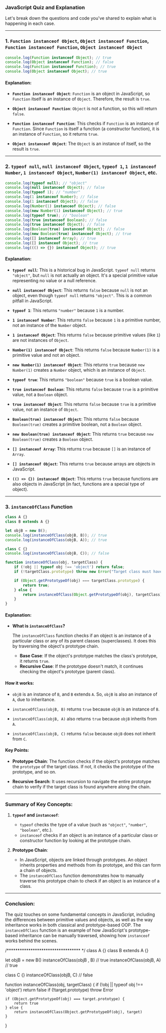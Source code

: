 ### JavaScript Quiz and Explanation

Let's break down the questions and code you've shared to explain what is happening in each case.

---

### 1. `Function instanceof Object`, `Object instanceof Function`, `Function instanceof Function`, `Object instanceof Object`

```javascript
console.log(Function instanceof Object); // true
console.log(Object instanceof Function); // false
console.log(Function instanceof Function); // true
console.log(Object instanceof Object); // true
```

#### Explanation:

- **`Function instanceof Object`**: `Function` is an object in JavaScript, so `Function` itself is an instance of `Object`. Therefore, the result is `true`.
  
- **`Object instanceof Function`**: `Object` is not a function, so this will return `false`.

- **`Function instanceof Function`**: This checks if `Function` is an instance of `Function`. Since `Function` is itself a function (a constructor function), it is an instance of `Function`, so it returns `true`.

- **`Object instanceof Object`**: The `Object` is an instance of itself, so the result is `true`.

---

### 2. `typeof null`, `null instanceof Object`, `typeof 1`, `1 instanceof Number`, `1 instanceof Object`, `Number(1) instanceof Object`, etc.

```javascript
console.log(typeof null); // "object"
console.log(null instanceof Object); // false
console.log(typeof 1); // "number"
console.log(1 instanceof Number); // false
console.log(1 instanceof Object); // false
console.log(Number(1) instanceof Object); // false
console.log(new Number(1) instanceof Object); // true
console.log(typeof true); // "boolean"
console.log(true instanceof Boolean); // false
console.log(true instanceof Object); // false
console.log(Boolean(true) instanceof Object); // false
console.log(new Boolean(true) instanceof Object); // true
console.log([] instanceof Array); // true
console.log([] instanceof Object); // true
console.log((() => {}) instanceof Object); // true
```

#### Explanation:

- **`typeof null`**: This is a historical bug in JavaScript. `typeof null` returns `"object"`, but `null` is not actually an object. It's a special primitive value representing no value or a null reference.

- **`null instanceof Object`**: This returns `false` because `null` is not an object, even though `typeof null` returns `"object"`. This is a common pitfall in JavaScript.

- **`typeof 1`**: This returns `"number"` because `1` is a number.

- **`1 instanceof Number`**: This returns `false` because `1` is a primitive number, not an instance of the `Number` object.

- **`1 instanceof Object`**: This returns `false` because primitive values (like `1`) are not instances of `Object`.

- **`Number(1) instanceof Object`**: This returns `false` because `Number(1)` is a primitive value and not an object.

- **`new Number(1) instanceof Object`**: This returns `true` because `new Number(1)` creates a `Number` object, which is an instance of `Object`.

- **`typeof true`**: This returns `"boolean"` because `true` is a boolean value.

- **`true instanceof Boolean`**: This returns `false` because `true` is a primitive value, not a `Boolean` object.

- **`true instanceof Object`**: This returns `false` because `true` is a primitive value, not an instance of `Object`.

- **`Boolean(true) instanceof Object`**: This returns `false` because `Boolean(true)` creates a primitive boolean, not a `Boolean` object.

- **`new Boolean(true) instanceof Object`**: This returns `true` because `new Boolean(true)` creates a `Boolean` object.

- **`[] instanceof Array`**: This returns `true` because `[]` is an instance of `Array`.

- **`[] instanceof Object`**: This returns `true` because arrays are objects in JavaScript.

- **`(() => {}) instanceof Object`**: This returns `true` because functions are also objects in JavaScript (in fact, functions are a special type of object).

---

### 3. `instanceOfClass` Function

```javascript
class A {}
class B extends A {}

let objB = new B();
console.log(instanceOfClass(objB, B)); // true
console.log(instanceOfClass(objB, A)); // true

class C {}
console.log(instanceOfClass(objB, C)); // false

function instanceOfClass(obj, targetClass) {
    if (!obj || typeof obj !== 'object') return false;
    if (!targetClass.prototype) throw new Error("Target class must have a prototype");

    if (Object.getPrototypeOf(obj) === targetClass.prototype) {
        return true;
    } else {
        return instanceOfClass(Object.getPrototypeOf(obj), targetClass);
    }
}
```

#### Explanation:

- **What is `instanceOfClass`?**

  The `instanceOfClass` function checks if an object is an instance of a particular class or any of its parent classes (superclasses). It does this by traversing the object's prototype chain.

  - **Base Case**: If the object's prototype matches the class's prototype, it returns `true`.
  - **Recursive Case**: If the prototype doesn't match, it continues checking the object's prototype (parent class).

#### How it works:

- `objB` is an instance of `B`, and `B` extends `A`. So, `objB` is also an instance of `A`, due to inheritance.
  
- `instanceOfClass(objB, B)` returns `true` because `objB` is an instance of `B`.

- `instanceOfClass(objB, A)` also returns `true` because `objB` inherits from `A`.

- `instanceOfClass(objB, C)` returns `false` because `objB` does not inherit from `C`.

#### Key Points:

- **Prototype Chain**: The function checks if the object's prototype matches the `prototype` of the target class. If not, it checks the prototype of the prototype, and so on.
  
- **Recursive Search**: It uses recursion to navigate the entire prototype chain to verify if the target class is found anywhere along the chain.

---

### Summary of Key Concepts:

1. **`typeof` and `instanceof`**: 
   - `typeof` checks the type of a value (such as `"object"`, `"number"`, `"boolean"`, etc.).
   - `instanceof` checks if an object is an instance of a particular class or constructor function by looking at the prototype chain.

2. **Prototype Chain**: 
   - In JavaScript, objects are linked through prototypes. An object inherits properties and methods from its prototype, and this can form a chain of objects.
   - The `instanceOfClass` function demonstrates how to manually traverse this prototype chain to check if an object is an instance of a class.

---

### Conclusion:

The quiz touches on some fundamental concepts in JavaScript, including the differences between primitive values and objects, as well as the way inheritance works in both classical and prototype-based OOP. The `instanceOfClass` function is an example of how JavaScript's prototype-based inheritance can be manually traversed, showing how `instanceof` works behind the scenes.


/********************************** */
class A {}
class B extends A {}

let objB = new B()
instanceOfClass(objB , B) // true
instanceOfClass(objB, A) // true

class C {}
instanceOfClass(objB, C) // false


function instanceOfClass(obj, targetClass) {
    if (!obj || typeof obj !== 'object') return false
    if (!target.prototype) throw Error

    if (Object.getPrototypeOf(obj) === target.prototype) {
        return true
    } else {
        return instanceOfClass(Object.getPrototypeOf(obj), target)
    }
}